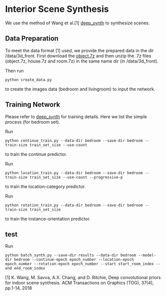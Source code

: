 # Interior Scene Synthesis

We use the method of Wang et al.[1] [deep_synth](https://github.com/brownvc/deep-synth) to synthesize scenes.

## Data Preparation

To meet the data format [1] used, we provide the prepared data in the dir /data/3d_front. First download the [object.7z](https://drive.google.com/file/d/15A88BEQisFNxsGh2tgWzTt9nYtpKjgJk/view?usp=sharing) and then unzip the .7z files (object.7z, house.7z and room.7z) in the same name dir (in /data/3d_front).

Then run 
```
python create_data.py
```
to create the images data (bedroom and livingroom) to input the network.

## Training Network

Please refer to [deep_synth](https://github.com/brownvc/deep-synth) for training details. Here we list the simple process (for bedroom set).

Run
```
python continue_train.py --data-dir bedroom --save-dir bedroom --train-size train_set_size --use-count
```
to train the continue predictor.

Run
```
python location_train.py --data-dir bedroom --save-dir bedroom --train-size train_set_size --use-count --progressive-p 
```
to train the location-category predictor.

Run
```
python rotation_train.py --data-dir bedroom --save-dir bedroom --train-size train_set_size
```
to train the instance-orientation predictor.

## test
Run
```
python batch_synth.py --save-dir results --data-dir bedroom --model-dir bedroom --continue-epoch epoch_number --location-epoch epoch_number --rotation-epoch epoch_number --start start_room_index --end end_room_index
```


[1] K. Wang, M. Savva, A.X. Chang, and D. Ritchie, Deep convolutional priors for indoor scene synthesis. ACM Transactions on Graphics (TOG), 37(4), pp.1-14, 2018